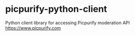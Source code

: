 # picpurify-python-client
Python client library for accessing Picpurify moderation API    https://www.picpurify.com
